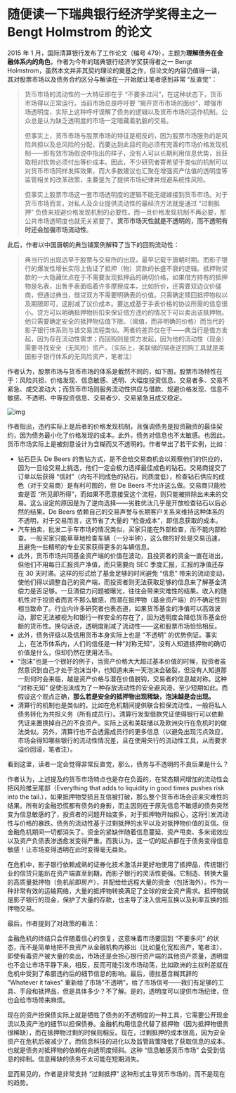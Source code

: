 # 随便读一下瑞典银行经济学奖得主之一 Bengt Holmstrom 的论文

2015 年 1 月，国际清算银行发布了工作论文（编号 479），主题为**理解债务在金融体系内的角色**，作者为今年的瑞典银行经济学奖获得者之一 Bengt Holmstrom，虽然本文并非其契约理论的奠基之作，但论文的内容仍值得一读，其对股票市场以及债务合约区分与解读在一开始就让笔者感到非常 “反直觉”：

> 货币市场的流动性的一大特征即在于 “不要多过问”，在这种状态下，货币市场得以正常运行。当前市场总是呼吁要 “揭开货币市场的面纱”，增强市场透明度，实际上这种呼吁误解了债务的逻辑以及货币市场的运作机制。公众总是认为缺乏透明度的市场一定暗藏着肮脏的交易。
>
> 但事实上，货币市场与股票市场的特征是相反的，因为股票市场服务的是风险共担以及总风险的分配，而要达到此目的则必须有完善的市场价格发现机制——即有效市场假说中指出的样子，没有人可以长期利用信息优势，且获取相对优势必须付出等价成本。因此，不少研究者寄希望于类似的机制可以对货币市场同样发挥效果，而大多数建议也汇聚在增强资产估值的透明度等监管相关的改革政策，主要是为了提供市场纪律并规避系统性风险。
>
> 但事实上股票市场这一套市场透明度的逻辑不能无缝嫁接到货币市场。对于货币市场而言，对私人及企业提供流动性的最经济方法就是通过 “过剩抵押” 负债来规避价格发现机制的必要性。而一旦价格发现机制不再必要，那公共市场透明度也就无关紧要了。**货币市场天性就是不透明的，而不透明有时还会加强市场流动性**。

此后，作者以中国唐朝的典当铺案例解释了当下的回购流动性：

> 典当行的出现远早于股票与交易所的出现，最早记载于唐朝时期。而影子银行的爆发性增长实际上佐证了抵押（物）贷款的长盛不衰的逻辑。抵押物贷款的一大隐藏优点在于不需要发现抵押品的确切价格，如果借方持有的抵押物是名表，出售手表面临着许多摩擦成本，比如折价，还需要双边议价磋商，但通过典当，借贷双方不需要明确表的价值。只需确定赎回抵押物权以及期限即可，这削减了议价成本。要达成基于手表价格的协议所需的信息很小。贷方可以明确抵押物折扣来保证借方违约的情况下可以卖出该抵押物。他只需要确定安全的抵押物估值下限。（阈值，而非明确的价格）而当代的影子银行体系则与该交易流程类似。两者的差异仅在于——典当行是借方发起，因为存在流动性需求；而回购则是贷方发起，因为他的流动性（现金）需要寻找安全（无风险）资产。（实际上，美联储的隔夜逆回购工具就是美国影子银行体系的无风险资产，笔者注）

作者认为，股票市场与货币市场的体系是截然不同的，如下图，股票市场特性在于：风险共担、价格发现、信息敏感、透明、大幅度投资信息、交易者多、交易不紧急、成交波动大；而货币市场则服务流动性供应与借款、规避价格发现、信息不敏感、不透明、中等投资信息、交易者少、交易紧急且成交稳定。

![img](https://ws4.sinaimg.cn/large/006tNbRwgy1fxu15iaeh8j30k007mdh2.jpg)

作者指出，违约实际上是后者的价格发现机制，且强调债务是投资融资的最佳契约，因为债务最小化了价格发现的成本。此外，债务对信息也不太敏感。也因此，货币市场实际上是被刻意设计为含糊而又不透明的。作者举出了若干实例，比如：

- 钻石巨头 De Beers 的售钻方式，是不会给交易商机会以观察他们的供应的，因为一旦给交易上挑选，他们一定会极力选择最佳成色的钻石。交易商提交了订单以后获得 “信封”（内有不同成色的钻石，同质度低），检查钻石供应的成色（对于交易商）是有利可图的，但 De Beers 不允许这么做。交易商只能检查是否 “所见即所得”，而如果不愿意接受这个流程，则只能被排除出未来的交易。这么设定的原因是为了逆向选择——劣胜优汰几乎是开放检查钻石以后必然的结果。De Beers 依赖自己的交易声誉与长期客户关系来维持这种体系的不透明，对于交易而言，这节省了大量的 “检查成本”，即信息获取的成本。
- 汽车拍卖，批发二手车市场的情况类似，买家只能在外部检查，而不能内部检查。一般买家只能草草地检查车辆（一分半钟），这么做的好处是交易迅速，且避免一些精明的专业买家获得更多的车辆信息。
- 此外，货币市场共同基金资产端的价值在波动，且投资者的资金一直在进出，但他们不用每日汇报资产净值，而只需要向 SEC 季度汇报，汇报的净值还存在 30 天时滞。这样的形式给了基金足够的时间避免 “信息” 带来的流动变动，使他们得以调整自己的资产端，而投资者则无法获取足够的信息来了解基金清偿力是否足够。一旦清偿力问题被曝光，往往会带来灾难性的结果。收入的随机性对于投资者而言不那么敏感，而潜在抵押物（基金资产端）的不确定性则相当致命了。行业内许多研究者也表态道，如果货币基金的净值可以高效波动，那它无法被视为和银行一样安全的存在了，因为透明度会降低货币基金份额的货币性。换句话说，透明度削减了流动性——这和股票市场恰恰相反。
- 此外，债务评级以及信用货币本身实际上也是 “不透明” 的优势例证。事实上，在法币体系内，人们的信任是一种“对称无知”，没有人知道抵押物的确切价值是什么，但却仍然在使用法币。
- “泡沫”也是一个很好的例子，当资产价格大大超过基本价值的时候，投资者虽然意识到自己才处于泡沫当中，也知道未来一天泡沫会破裂，但没有人知道那一刻何时会来临，越是资产价格与潜在价值脱钩，交易者的信息越对称。这种 “对称无知” 促使泡沫成为了一种存放流动性的安全避风港，至少短期如此。而假设这个观点正确，**那么若是安全的抵押物出现稀缺，泡沫越是会出现。**
- 清算行的机制也是类似的。比如在危机期间提供联合担保流动性，一般将私人债务转化为共担义务（所有成员行）。清算行发型借款凭证使得银行可以依赖凭证来置换掉自己的不良资产。实际上这和美联储以及欧洲央行在危机时的做法类似。另外，清算行也不会透露成员行的更多信息（以避免出现污点效应，市场会得知哪些银行的流动性情况差，且在使用央行的流动性工具，从而要求溢价回滚，笔者注）。

看到这里，读者一定会觉得非常反直觉，那么，债务与不透明的不良后果是什么？

作者认为，上述提及的货币市场特点也是存在负面的，在常态期间增加的流动性会把风险推至尾部（Everything that adds to liquidity in good times pushes risk into the tail.），如果抵押物受损且互信被打破，那么整个货币市场会迎来灾难性的结果。所有的金融恐慌都有债务的身影，而主因则在于原先信息不敏感的债务突然变为信息敏感的了，投资者的问题开始变多，对于抵押物开始担心，这将引发流动性与价格的暴跌。债务的流动性基于过剩抵押的水平以及对抵押物价值的互信。但金融危机期间一切都消失了。资金的紧缺伴随着信息蔓延、资产甩卖、多米诺效应以及资产负债表渗透愈发变得严重。而我认为，这一切的起点都在于债务变得信息敏感！让市场变得透明在此时变得毫无益处。

在危机中，影子银行依赖成熟的证券化技术激活并更好地使用了抵押品，传统银行业的信贷只能趴在资产端直至到期，而影子银行的灵活性更强。它制造、转换大量的高质量抵押物（危机前即房产），并配给给远程大量的资金（包括海外）。作为一种非常有效的运输网络，大量的抵押物转换满足了全球的安全资产需求。抵押物就是影子银行的现金，保护了大量的存款，也主导了注入信用互换以及利率互换的抵押物交易。

最后，作者提到了对政策的看法：

金融危机的终结只会伴随着信心的恢复，这意味着市场要回到 “不要多问” 的状态，而不是简单地把不良资产从金融机构内移出（比如量化宽松资产，笔者注），即使有毒资产被大量的卖出，市场还是会担心银行资产端的其他资产质量，透明度也不会让市场平静下来，相反，反而可能引发市场动荡，比如欧洲的主权利差就在危机中受到了希腊违约后的细节信息的影响。最后，德拉基含糊其辞的 “Whatever it takes” 重新给了市场“不透明”，给了市场信号——我们有足够的工具、手段和抵押品，但是具体多少？不了解。是的，透明度可以提供市场纪律，但也会给市场带来麻烦。

现在的资产担保债实际上就是牺牲了债务的不透明度的一种工具，它需要公开现金流以及资产池的细节以担保债券。金融机构用信息代替了抵押物（因为抵押物很贵很稀缺），而在抵押物过剩的时候则相反。现在，过剩抵押的成本很高，因为安全资产在危机后被减少了。而信息科技的进化以及监管政策降低了获取信息的成本。也就是债务对抵押物的依赖在向透明度倾斜。这种 “信息敏感货币市场” 会受到信息的抑制。信息稀缺的债务不太可能在短期消失。

显而易见的，作者是非常支持 “过剩抵押” 这种形式主导货币市场的，而不是现在的趋势。